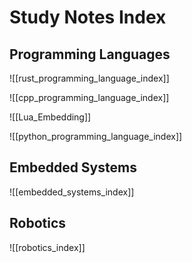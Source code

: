 # Study Notes Index

## Programming Languages

![[rust_programming_language_index]]

![[cpp_programming_language_index]]

![[Lua_Embedding]]

![[python_programming_language_index]]

## Embedded Systems

![[embedded_systems_index]]

## Robotics

![[robotics_index]]